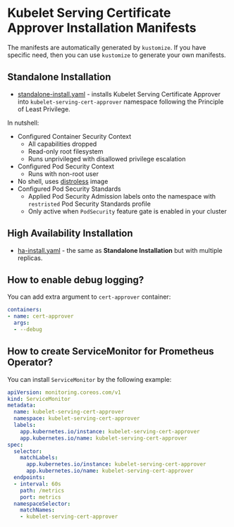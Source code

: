 # Kubelet Serving Certificate Approver Installation Manifests

The manifests are automatically generated by `kustomize`. If you have specific need, then you can use `kustomize` to generate your own manifests.

## Standalone Installation

* [standalone-install.yaml](standalone-install.yaml) - installs Kubelet Serving Certificate Approver into `kubelet-serving-cert-approver` namespace following the Principle of Least Privilege.

In nutshell:

* Configured Container Security Context
  * All capabilities dropped
  * Read-only root filesystem
  * Runs unprivileged with disallowed privilege escalation
* Configured Pod Security Context
  * Runs with non-root user
* No shell, uses [distroless](https://github.com/GoogleContainerTools/distroless) image
* Configured Pod Security Standards
  * Applied Pod Security Admission labels onto the namespace with `restristed` Pod Security Standards profile
  * Only active when `PodSecurity` feature gate is enabled in your cluster

## High Availability Installation

* [ha-install.yaml](ha-install.yaml) - the same as **Standalone Installation** but with multiple replicas.

## How to enable debug logging?

You can add extra argument to `cert-approver` container:

```yaml
containers:
- name: cert-approver
  args:
  - --debug
```

## How to create ServiceMonitor for Prometheus Operator?

You can install `ServiceMonitor` by the following example:

```yaml
apiVersion: monitoring.coreos.com/v1
kind: ServiceMonitor
metadata:
  name: kubelet-serving-cert-approver
  namespace: kubelet-serving-cert-approver
  labels:
    app.kubernetes.io/instance: kubelet-serving-cert-approver
    app.kubernetes.io/name: kubelet-serving-cert-approver
spec:
  selector:
    matchLabels:
      app.kubernetes.io/instance: kubelet-serving-cert-approver
      app.kubernetes.io/name: kubelet-serving-cert-approver
  endpoints:
  - interval: 60s
    path: /metrics
    port: metrics
  namespaceSelector:
    matchNames:
    - kubelet-serving-cert-approver
```
